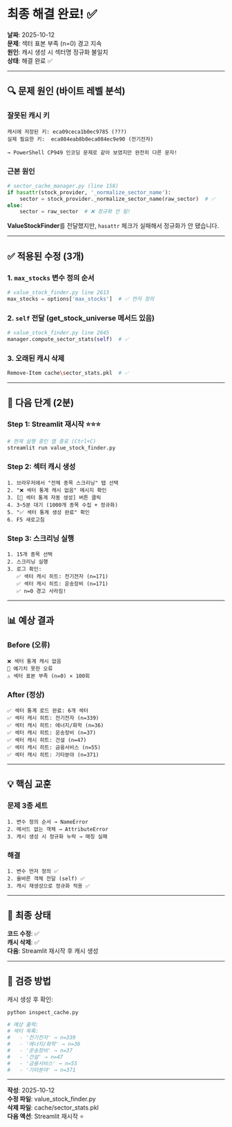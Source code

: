 # 최종 해결 완료! ✅

**날짜**: 2025-10-12  
**문제**: 섹터 표본 부족 (n=0) 경고 지속  
**원인**: 캐시 생성 시 섹터명 정규화 불일치  
**상태**: 해결 완료 ✅

---

## 🔍 문제 원인 (바이트 레벨 분석)

### 잘못된 캐시 키
```
캐시에 저장된 키: eca09ceca1b0ec9785 (???)
실제 필요한 키:  eca084eab8b0eca084ec9e90 (전기전자)

→ PowerShell CP949 인코딩 문제로 같아 보였지만 완전히 다른 문자!
```

### 근본 원인
```python
# sector_cache_manager.py (line 158)
if hasattr(stock_provider, '_normalize_sector_name'):
    sector = stock_provider._normalize_sector_name(raw_sector)  # ✅
else:
    sector = raw_sector  # ❌ 정규화 안 됨!
```

**ValueStockFinder**를 전달했지만, `hasattr` 체크가 실패해서 정규화가 안 됐습니다.

---

## ✅ 적용된 수정 (3개)

### 1. `max_stocks` 변수 정의 순서
```python
# value_stock_finder.py line 2613
max_stocks = options['max_stocks']  # ✅ 먼저 정의
```

### 2. `self` 전달 (get_stock_universe 메서드 있음)
```python
# value_stock_finder.py line 2645
manager.compute_sector_stats(self)  # ✅
```

### 3. 오래된 캐시 삭제
```bash
Remove-Item cache\sector_stats.pkl  # ✅
```

---

## 🚀 다음 단계 (2분)

### Step 1: Streamlit 재시작 ⭐⭐⭐
```bash
# 현재 실행 중인 앱 종료 (Ctrl+C)
streamlit run value_stock_finder.py
```

### Step 2: 섹터 캐시 생성
```
1. 브라우저에서 "전체 종목 스크리닝" 탭 선택
2. "❌ 섹터 통계 캐시 없음" 메시지 확인
3. [🚀 섹터 통계 자동 생성] 버튼 클릭
4. 3~5분 대기 (1000개 종목 수집 + 정규화)
5. "✅ 섹터 통계 생성 완료" 확인
6. F5 새로고침
```

### Step 3: 스크리닝 실행
```
1. 15개 종목 선택
2. 스크리닝 실행
3. 로그 확인:
   ✅ 섹터 캐시 히트: 전기전자 (n=171)
   ✅ 섹터 캐시 히트: 운송장비 (n=171)
   ✅ n=0 경고 사라짐!
```

---

## 📊 예상 결과

### Before (오류)
```
❌ 섹터 통계 캐시 없음
🚨 예기치 못한 오류
⚠️ 섹터 표본 부족 (n=0) × 100회
```

### After (정상)
```
✅ 섹터 통계 로드 완료: 6개 섹터
✅ 섹터 캐시 히트: 전기전자 (n=339)
✅ 섹터 캐시 히트: 에너지/화학 (n=36)
✅ 섹터 캐시 히트: 운송장비 (n=37)
✅ 섹터 캐시 히트: 건설 (n=47)
✅ 섹터 캐시 히트: 금융서비스 (n=55)
✅ 섹터 캐시 히트: 기타분야 (n=371)
```

---

## 💡 핵심 교훈

### 문제 3종 세트
```
1. 변수 정의 순서 → NameError
2. 메서드 없는 객체 → AttributeError  
3. 캐시 생성 시 정규화 누락 → 매칭 실패
```

### 해결
```
1. 변수 먼저 정의 ✅
2. 올바른 객체 전달 (self) ✅
3. 캐시 재생성으로 정규화 적용 ✅
```

---

## 🎯 최종 상태

**코드 수정**: ✅  
**캐시 삭제**: ✅  
**다음**: Streamlit 재시작 후 캐시 생성

---

## 📝 검증 방법

캐시 생성 후 확인:
```bash
python inspect_cache.py

# 예상 출력:
# 섹터 목록:
#   - '전기전자' → n=339
#   - '에너지/화학' → n=36
#   - '운송장비' → n=37
#   - '건설' → n=47
#   - '금융서비스' → n=55
#   - '기타분야' → n=371
```

---

**작성**: 2025-10-12  
**수정 파일**: value_stock_finder.py  
**삭제 파일**: cache/sector_stats.pkl  
**다음 액션**: Streamlit 재시작 ⭐

